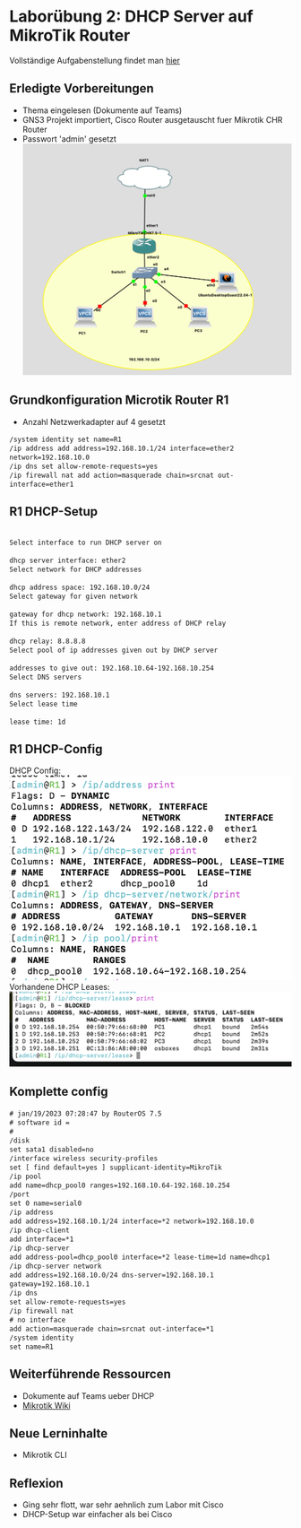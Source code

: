 # Laborübung 2: DHCP Server auf MikroTik Router

Vollständige Aufgabenstellung findet man [hier](https://gitlab.com/alptbz/m123/-/blob/main/05_DHCP/02_DHCP%20Server%20auf%20MikroTik%20Router.md)

## Erledigte Vorbereitungen
 - Thema eingelesen (Dokumente auf Teams)
- GNS3 Projekt importiert, Cisco Router  ausgetauscht fuer Mikrotik CHR Router
- Passwort 'admin' gesetzt 
![Netzwerk in GNS3](images/netzwerk/../netzwerk.png)

## Grundkonfiguration Microtik Router R1
- Anzahl Netzwerkadapter auf 4 gesetzt
```
/system identity set name=R1
/ip address add address=192.168.10.1/24 interface=ether2 network=192.168.10.0
/ip dns set allow-remote-requests=yes
/ip firewall nat add action=masquerade chain=srcnat out-interface=ether1
```

## R1 DHCP-Setup
```/ip/dhcp-server/ setup

Select interface to run DHCP server on 

dhcp server interface: ether2
Select network for DHCP addresses 

dhcp address space: 192.168.10.0/24
Select gateway for given network 

gateway for dhcp network: 192.168.10.1
If this is remote network, enter address of DHCP relay 

dhcp relay: 8.8.8.8
Select pool of ip addresses given out by DHCP server 

addresses to give out: 192.168.10.64-192.168.10.254
Select DNS servers 

dns servers: 192.168.10.1
Select lease time 

lease time: 1d
```
## R1 DHCP-Config
DHCP Config:
<br/>
![Config](images/netzwerk/../config.png)
<br/>
Vorhandene DHCP Leases:
<br/>
![DHCP Leases](images/netzwerk/../leases.png)


## Komplette config
```
# jan/19/2023 07:28:47 by RouterOS 7.5
# software id = 
#
/disk
set sata1 disabled=no
/interface wireless security-profiles
set [ find default=yes ] supplicant-identity=MikroTik
/ip pool
add name=dhcp_pool0 ranges=192.168.10.64-192.168.10.254
/port
set 0 name=serial0
/ip address
add address=192.168.10.1/24 interface=*2 network=192.168.10.0
/ip dhcp-client
add interface=*1
/ip dhcp-server
add address-pool=dhcp_pool0 interface=*2 lease-time=1d name=dhcp1
/ip dhcp-server network
add address=192.168.10.0/24 dns-server=192.168.10.1 gateway=192.168.10.1
/ip dns
set allow-remote-requests=yes
/ip firewall nat
# no interface
add action=masquerade chain=srcnat out-interface=*1
/system identity
set name=R1
```

## Weiterführende Ressourcen 
- Dokumente auf Teams ueber DHCP
- [Mikrotik Wiki](https://wiki.mikrotik.com/wiki/Manual:IP/DHCP_Server#Quick_Setup_Guide)
## Neue Lerninhalte
- Mikrotik CLI

## Reflexion
- Ging sehr flott, war sehr aehnlich zum Labor mit Cisco
- DHCP-Setup war einfacher als bei Cisco 
